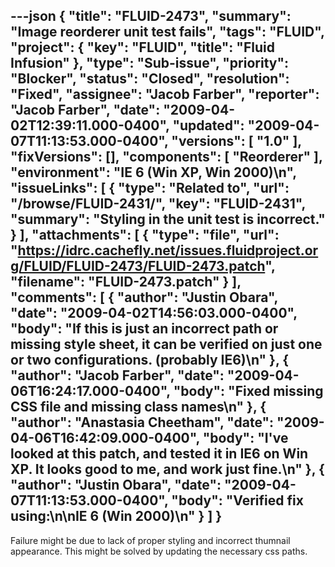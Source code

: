 ---json
{
  "title": "FLUID-2473",
  "summary": "Image reorderer unit test fails",
  "tags": "FLUID",
  "project": {
    "key": "FLUID",
    "title": "Fluid Infusion"
  },
  "type": "Sub-issue",
  "priority": "Blocker",
  "status": "Closed",
  "resolution": "Fixed",
  "assignee": "Jacob Farber",
  "reporter": "Jacob Farber",
  "date": "2009-04-02T12:39:11.000-0400",
  "updated": "2009-04-07T11:13:53.000-0400",
  "versions": [
    "1.0"
  ],
  "fixVersions": [],
  "components": [
    "Reorderer"
  ],
  "environment": "IE 6 (Win XP, Win 2000)\n",
  "issueLinks": [
    {
      "type": "Related to",
      "url": "/browse/FLUID-2431/",
      "key": "FLUID-2431",
      "summary": "Styling in the unit test is incorrect."
    }
  ],
  "attachments": [
    {
      "type": "file",
      "url": "https://idrc.cachefly.net/issues.fluidproject.org/FLUID/FLUID-2473/FLUID-2473.patch",
      "filename": "FLUID-2473.patch"
    }
  ],
  "comments": [
    {
      "author": "Justin Obara",
      "date": "2009-04-02T14:56:03.000-0400",
      "body": "If this is just an incorrect path or missing style sheet, it can be verified on just one or two configurations. (probably IE6)\n"
    },
    {
      "author": "Jacob Farber",
      "date": "2009-04-06T16:24:17.000-0400",
      "body": "Fixed missing CSS file and missing class names\n"
    },
    {
      "author": "Anastasia Cheetham",
      "date": "2009-04-06T16:42:09.000-0400",
      "body": "I've looked at this patch, and tested it in IE6 on Win XP. It looks good to me, and work just fine.\n"
    },
    {
      "author": "Justin Obara",
      "date": "2009-04-07T11:13:53.000-0400",
      "body": "Verified fix using:\n\nIE 6 (Win 2000)\n"
    }
  ]
}
---
Failure might be due to lack of proper styling and incorrect thumnail appearance. This might be solved by updating the necessary css paths.

        